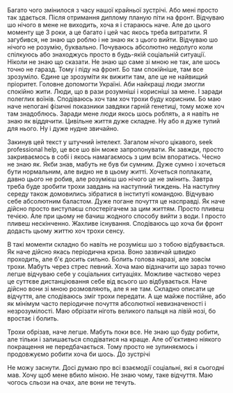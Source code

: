 Багато чого змінилося з часу нашої крайньої зустрічі. Або мені просто так здається. Після отримання диплому планую піти на фронт. Відчуваю шо нічого в мене не виходить, хоча я і стараюсь наче. Але до цього моменту ще 3 роки, а це багато і цей час якось треба витратити. Я загубився, не знаю що роблю і не знаю як з цього вийти. Відчуваю шо нічого не розумію, буквально. Почуваюсь абсолютно недолуго коли спілкуюсь або знаходжусь просто в будь-якій соціальній ситуації. Ніколи не знаю що сказати. Не знаю що саме зі мною не так, але шось точно не гаразд. Тому і піду на фронт. Бо там спокійніше, там все зрозуміло. Єдине це зрозуміти як вижити там, але це не найвищий пріоритет. Головне допомогти Україні. Аби найкращі люди змогли спокійно жити. Люди, що в рази розумніші і корисніші за мене. І заради полеглих воїнів. Сподіваюсь хоч там хоч трохи буду корисним. Бо маю наче непогані фізичні показники завдяки гарній генетиці, тому може хоч там знадоблюсь. Заради мене люди якось шось роблять, а я навіть не знаю як віддячити. Цивільне життя дуже складне. Ну або я дуже тупий для нього. Ну і дуже нудне звичайно. 

Закинув цей текст у штучний інтелект. Загалом нічого цікавого, seek professional help, це все шо він може запропонувати. Як завжди, просто закриваємось в собі і якось намагаємось з цим всім впоратись. Чесно не знаю як. Якби знав, мабуть не був би сумним. Дуже сумно і хочеться бути нормальним, але видно не в цьому житті. Хочеться поплакати, давно цього не робив, але розумієш шо нічого це не змінить. Завтра треба буде зробити трохи завдань на наступний тиждень. На наступну середу також домовились зібратися в інституті командою. Відчуваю себе абсолютним баластом. Дуже погане почуття це насправді. Як наче дійсно просто виступаєш спостерігачем за цим життям. Просто пливеш течією. Але при цьому не бачиш жодного способу вийти з води. І просто пливеш нескінченно. Жахливе існування. Сподіваюсь що хоча би фронт додасть цьому життю хоч трохи сенсу. 

В такі моменти складно бо навіть не розумієш шо з тобою відбувається. Як наче дійсно якась періодична криза. Воно зазвичай швидко проходить, але б'є досить сильно. Болить голова наразі, але зовсім трохи. Мабуть через стрес певний. Хоча маю відзначити що зараз точно легше відчуваю себе у соціальних ситуаціях. Можливе частково через це суттєве дистанціювання себе від всього шо відбувається. Наче дійсно вони зі мною розмовляють, але я не там. Складно описати це відчуття, але сподіваюсь зміг трохи передати. А ще майже постійне, або як мінімум часто періодичне почуття абсолютної невизначеності і незрозумілості. Маю обрізати ніготь великого пальця на лівій нозі, бо вростає і болить.

Трохи обрізав, наче легше. Мабуть поки все. Не знаю що буду робити, але тільки і залишається сподіватися на краще. Але об'єктивно ніякого покращення не передбачається. Тому просто не зупиняємось і продовжуємо робити хоча би шось. До зустрічі

Не можу заснути. Досі думаю про всі взаємодії соціальні, які я сьогодні мав. Хочу щоб мене вбило міною. Не знаю чому, таке відчуття. Маю чогось сльози на очах, але вони не течуть. 